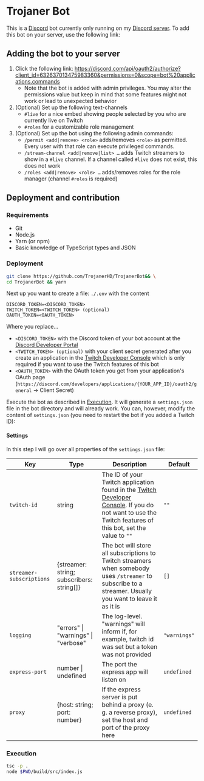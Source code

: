 # Trojaner Bot
This is a [Discord](https://discord.com) bot currently only running on my [Discord server](https://discord.gg/NdsmmwV). To add this bot on your server, use the following link: 

## Adding the bot to your server
1. Click the following link: https://discord.com/api/oauth2/authorize?client_id=632637013475983360&permissions=0&scope=bot%20applications.commands
   - Note that the bot is added with admin privileges. You may alter the permissions value but keep in mind that some features might not work or lead to unexpected behavior
2. (Optional) Set up the following text-channels
	 - `#live` for a nice embed showing people selected by you who are currently live on Twitch
	 - `#roles` for a customizable role management
3. (Optional) Set up the bot using the following admin commands:
   - `/permit <add|remove> <role>` adds/removes `<role>` as permitted. Every user with that role can execute privileged commands.
	- `/stream-channel <add|remove|list> …` adds Twitch streamers to show in a `#live` channel. If a channel called `#live` does not exist, this does not work
	- `/roles <add|remove> <role> …` adds/removes roles for the role manager (channel `#roles` is required)

## Deployment and contribution
### Requirements
+ Git
+ Node.js
+ Yarn (or npm)
+ Basic knowledge of TypeScript types and JSON

### Deployment
```sh
git clone https://github.com/TrojanerHD/TrojanerBot&& \
cd TrojanerBot && yarn
```
Next up you want to create a file: `./.env` with the content
```
DISCORD_TOKEN=<DISCORD_TOKEN>
TWITCH_TOKEN=<TWITCH_TOKEN> (optional)
OAUTH_TOKEN=<OAUTH_TOKEN>
```
Where you replace…
- `<DISCORD_TOKEN>` with the Discord token of your bot account at the [Discord Developer Portal](https://discord.com/developers/applications)
- `<TWITCH_TOKEN> (optional)` with your client secret generated after you create an application in the [Twitch Developer Console](https://dev.twitch.tv/console/apps) which is only required if you want to use the Twitch features of this bot
- `<OAUTH_TOKEN>` with the OAuth token you get from your application's OAuth page (`https://discord.com/developers/applications/{YOUR_APP_ID}/oauth2/general` → Client Secret)

Execute the bot as described in [Execution](https://github.com/TrojanerHD/TrojanerBot/#Execution). It will generate a `settings.json` file in the bot directory and will already work. You can, however, modify the content of `settings.json` (you need to restart the bot if you added a Twitch ID):
#### Settings
In this step I will go over all properties of the `settings.json` file:

Key | Type | Description | Default
--- | --- | --- | ---
`twitch-id` | string | The ID of your Twitch application found in the [Twitch Developer Console](https://dev.twitch.tv/console/apps). If you do not want to use the Twitch features of this bot, set the value to `""` | `""`
`streamer-subscriptions` | {streamer: string; subscribers: string[]} | The bot will store all subscriptions to Twitch streamers when somebody uses `/streamer` to subscribe to a streamer. Usually you want to leave it as it is | `[]`
`logging` | "errors" \| "warnings" \| "verbose" | The log-level. "warnings" will inform if, for example, twitch id was set but a token was not provided | `"warnings"`
`express-port` | number \| undefined | The port the express app will listen on | `undefined`
`proxy` | {host: string; port: number} | If the express server is put behind a proxy (e. g. a reverse proxy), set the host and port of the proxy here | `undefined`

### Execution
```sh
tsc -p .
node $PWD/build/src/index.js
```